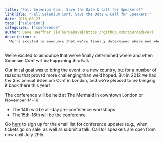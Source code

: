 ```yaml
---
title: "Fall Selenium Conf, Save the Date & Call for Speakers!"
linkTitle: "Fall Selenium Conf, Save the Date & Call for Speakers!"
date: 2016-06-23
tags: ["selenium"]
categories: ["conference"]
author: Dave Haeffner ([@TourDeDave](https://github.com/tourdedave))
description: >
  We’re excited to announce that we’ve finally determined where and when Selenium Conf will be happening this Fall.
---
```



We’re excited to announce that we’ve finally determined where and when Selenium Conf will be happening this Fall.

Our initial goal was to bring the event to a new country, but for a number of reasons that proved more challenging than we’d hoped. But in 2012 we had the 2nd annual Selenium Conf in London, and we’re pleased to be bringing it back there this year!

The conference will be held at The Mermaid in downtown London on November 14-16:

*   The 14th will be all-day pre-conference workshops
*   The 15th-16th will be the conference

Go [here](http://seleniumconf.co.uk/) to sign up for the email list for conference updates (e.g., when tickets go on sale) as well as submit a talk. Call for speakers are open from now until July 29th.